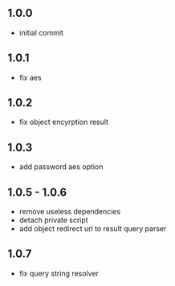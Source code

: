 ## 1.0.0
- initial commit

## 1.0.1
- fix aes

## 1.0.2
- fix object encyrption result

## 1.0.3
- add password aes option

## 1.0.5 - 1.0.6
- remove useless dependencies
- detach private script
- add object redirect url to result query parser

## 1.0.7
- fix query string resolver
